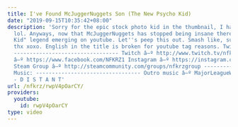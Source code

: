 ```yaml
---
title: I've Found McJuggerNuggets Son (The New Psycho Kid)
date: "2019-09-15T10:35:42+08:00"
description: 'Sorry for the epic stock photo kid in the thumbnail, I had to use something
  lol. Anyways, now that McJuggerNuggets has stopped being insane there is a new "Psycho
  Kid" legend emerging on youtube. Let''s peep this out. Smash like, subscribe, comment
  thx xoxo. English in the title is broken for youtube tag reasons. Twitter â–º https://twitter.com/NFKRZAlt
  --------------------------------- Twitch â–º http://www.twitch.tv/nfkrz Facebook
  â–º https://www.facebook.com/NFKRZ1 Instagram â–º https://instagram.com/roman_nfkrz/
  Steam Group â–º http://steamcommunity.com/groups/nfkrzgroup ---------------------------------
  Music: --------------------------------- Outro music â–º MajorLeagueWobs/Holder
  - D I S T A N T'
url: /nfkrz/rwpV4pOarCY/
providers:
  youtube:
    id: rwpV4pOarCY
type: video
---
```

